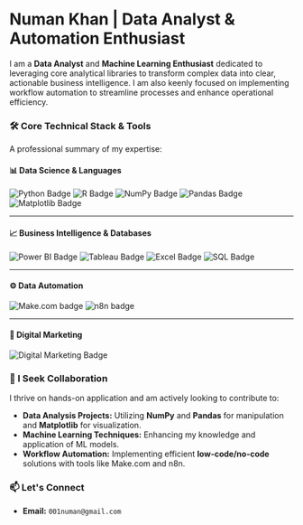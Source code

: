 #  Numan Khan | Data Analyst & Automation Enthusiast


I am a **Data Analyst** and **Machine Learning Enthusiast** dedicated to leveraging core analytical libraries to transform complex data into clear, actionable business intelligence. I am also keenly focused on implementing workflow automation to streamline processes and enhance operational efficiency.

### 🛠 Core Technical Stack & Tools

A professional summary of my expertise:

#### 📊 Data Science & Languages
<p align="left">
  <img src="https://img.shields.io/badge/Python-3776AB?style=for-the-badge&logo=python&logoColor=white" alt="Python Badge" />
  <img src="https://img.shields.io/badge/R-276DC3?style=for-the-badge&logo=r&logoColor=white" alt="R Badge" />
  <img src="https://img.shields.io/badge/Numpy-013243?style=for-the-badge&logo=numpy&logoColor=white" alt="NumPy Badge" />
  <img src="https://img.shields.io/badge/Pandas-150458?style=for-the-badge&logo=pandas&logoColor=white" alt="Pandas Badge" />
  <img src="https://img.shields.io/badge/Matplotlib-000000?style=for-the-badge&logo=matplotlib&logoColor=white" alt="Matplotlib Badge" />
</p>

---

#### 📈 Business Intelligence & Databases
<p align="left">
  <img src="https://img.shields.io/badge/Power%20BI-F2C811?style=for-the-badge&logo=power%20bi&logoColor=black" alt="Power BI Badge" />
  <img src="https://img.shields.io/badge/Tableau-E97627?style=for-the-badge&logo=Tableau&logoColor=white" alt="Tableau Badge" />
  <img src="https://img.shields.io/badge/Microsoft%20Excel-217346?style=for-the-badge&logo=microsoft-excel&logoColor=white" alt="Excel Badge" />
  <img src="https://img.shields.io/badge/SQL-4479A1?style=for-the-badge&logo=sql&logoColor=white" alt="SQL Badge" />
</p>

---

#### ⚙️ Data Automation
<p align="left">
  <img src="https://img.shields.io/badge/Make.com-415EEB?style=for-the-badge&logo=make&logoColor=white" alt="Make.com badge" />
  <img src="https://img.shields.io/badge/n8n-FF5500?style=for-the-badge&logo=n8n&logoColor=white" alt="n8n badge" />
</p>

---

#### 📢 Digital Marketing
<p align="left">
  <img src="https://img.shields.io/badge/Digital%20Marketing-0072C6?style=for-the-badge&logo=googleanalytics&logoColor=white" alt="Digital Marketing Badge" />
</p>

### 🤝 I Seek Collaboration

I thrive on hands-on application and am actively looking to contribute to:

* **Data Analysis Projects:** Utilizing **NumPy** and **Pandas** for manipulation and **Matplotlib** for visualization.
* **Machine Learning Techniques:** Enhancing my knowledge and application of ML models.
* **Workflow Automation:** Implementing efficient **low-code/no-code** solutions with tools like Make.com and n8n.

### 📫 Let's Connect

* **Email:** `001numan@gmail.com`
